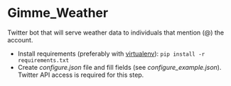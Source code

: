 # Gimme_Weather
Twitter bot that will serve weather data to individuals that mention (@) the account.
* Install requirements (preferably with [virtualenv](https://packaging.python.org/guides/installing-using-pip-and-virtual-environments/)): `pip install -r requirements.txt`
* Create *configure.json* file and fill fields (see *configure_example.json*). Twitter API access is required for this step.
